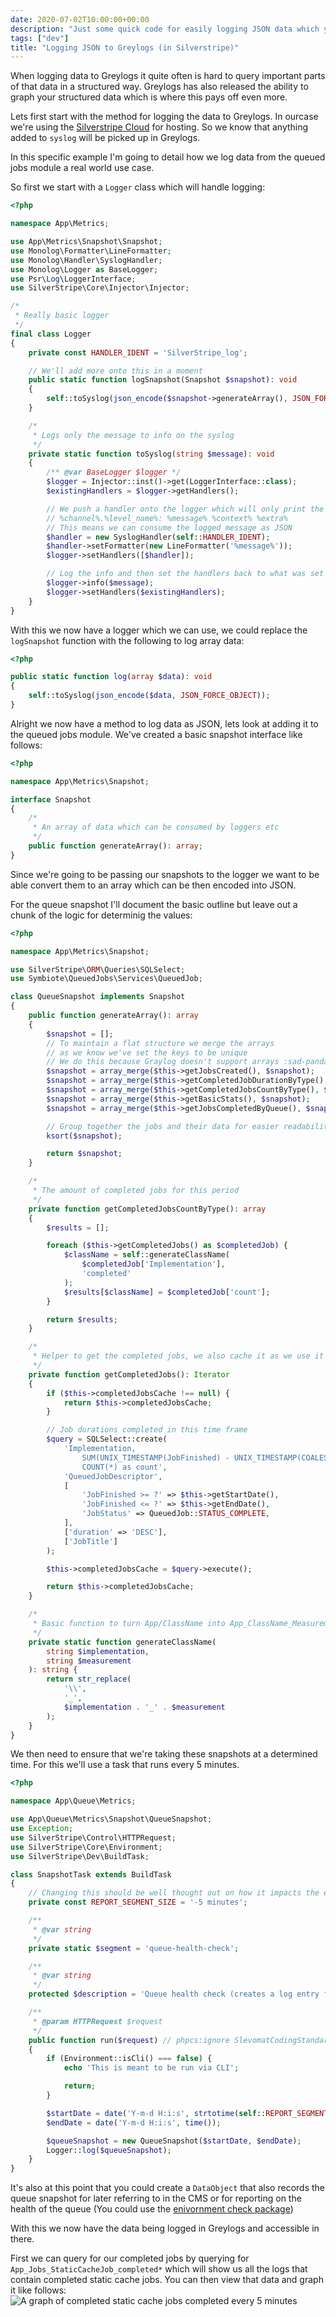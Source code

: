 ```yaml
---
date: 2020-07-02T10:00:00+00:00
description: "Just some quick code for easily logging JSON data which you can then query in Greylogs"
tags: ["dev"]
title: "Logging JSON to Greylogs (in Silverstripe)"
---
```


When logging data to Greylogs it quite often is hard to query important parts of that data in a structured way. Greylogs has also released the ability to graph your structured data which is where this pays off even more.

Lets first start with the method for logging the data to Greylogs. In ourcase we're using the [Silverstripe Cloud](https://www.silverstripe.com/cloud-hosting) for hosting. So we know that anything added to `syslog` will be picked up in Greylogs.

In this specific example I'm going to detail how we log data from the queued jobs module a real world use case.

So first we start with a `Logger` class which will handle logging:

```php
<?php

namespace App\Metrics;

use App\Metrics\Snapshot\Snapshot;
use Monolog\Formatter\LineFormatter;
use Monolog\Handler\SyslogHandler;
use Monolog\Logger as BaseLogger;
use Psr\Log\LoggerInterface;
use SilverStripe\Core\Injector\Injector;

/*
 * Really basic logger
 */
final class Logger
{
    private const HANDLER_IDENT = 'SilverStripe_log';

    // We'll add more onto this in a moment
	public static function logSnapshot(Snapshot $snapshot): void
    {
        self::toSyslog(json_encode($snapshot->generateArray(), JSON_FORCE_OBJECT));
    }

    /*
     * Logs only the message to info on the syslog
     */
    private static function toSyslog(string $message): void
    {
        /** @var BaseLogger $logger */
        $logger = Injector::inst()->get(LoggerInterface::class);
        $existingHandlers = $logger->getHandlers();

        // We push a handler onto the logger which will only print the message rather than:
        // %channel%.%level_name%: %message% %context% %extra%
        // This means we can consume the logged message as JSON
        $handler = new SyslogHandler(self::HANDLER_IDENT);
        $handler->setFormatter(new LineFormatter('%message%'));
        $logger->setHandlers([$handler]);

        // Log the info and then set the handlers back to what was set previously
        $logger->info($message);
        $logger->setHandlers($existingHandlers);
    }
}
```

With this we now have a logger which we can use, we could replace the `logSnapshot` function with the following to log array data:
```php
<?php

public static function log(array $data): void
{
    self::toSyslog(json_encode($data, JSON_FORCE_OBJECT));
}
```

Alright we now have a method to log data as JSON, lets look at adding it to the queued jobs module. We've created a basic snapshot interface like follows:
```php
<?php

namespace App\Metrics\Snapshot;

interface Snapshot
{
    /*
     * An array of data which can be consumed by loggers etc
     */
    public function generateArray(): array;
}
```

Since we're going to be passing our snapshots to the logger we want to be able convert them to an array which can be then encoded into JSON.

For the queue snapshot I'll document the basic outline but leave out a chunk of the logic for determinig the values:

```php
<?php

namespace App\Metrics\Snapshot;

use SilverStripe\ORM\Queries\SQLSelect;
use Symbiote\QueuedJobs\Services\QueuedJob;

class QueueSnapshot implements Snapshot
{
    public function generateArray(): array
    {
        $snapshot = [];
        // To maintain a flat structure we merge the arrays
        // as we know we've set the keys to be unique
        // We do this because Graylog doesn't support arrays :sad-panda:
        $snapshot = array_merge($this->getJobsCreated(), $snapshot);
        $snapshot = array_merge($this->getCompletedJobDurationByType(), $snapshot);
        $snapshot = array_merge($this->getCompletedJobsCountByType(), $snapshot);
        $snapshot = array_merge($this->getBasicStats(), $snapshot);
        $snapshot = array_merge($this->getJobsCompletedByQueue(), $snapshot);

        // Group together the jobs and their data for easier readability
        ksort($snapshot);

        return $snapshot;
    }

    /*
     * The amount of completed jobs for this period
     */
    private function getCompletedJobsCountByType(): array
    {
        $results = [];

        foreach ($this->getCompletedJobs() as $completedJob) {
            $className = self::generateClassName(
                $completedJob['Implementation'],
                'completed'
            );
            $results[$className] = $completedJob['count'];
        }

        return $results;
    }

    /*
     * Helper to get the completed jobs, we also cache it as we use it a few times
     */
    private function getCompletedJobs(): Iterator
    {
        if ($this->completedJobsCache !== null) {
            return $this->completedJobsCache;
        }

        // Job durations completed in this time frame
        $query = SQLSelect::create(
            'Implementation,
                SUM(UNIX_TIMESTAMP(JobFinished) - UNIX_TIMESTAMP(COALESCE(JobRestarted, JobStarted))) as duration,
                COUNT(*) as count',
            'QueuedJobDescriptor',
            [
                'JobFinished >= ?' => $this->getStartDate(),
                'JobFinished <= ?' => $this->getEndDate(),
                'JobStatus' => QueuedJob::STATUS_COMPLETE,
            ],
            ['duration' => 'DESC'],
            ['JobTitle']
        );

        $this->completedJobsCache = $query->execute();

        return $this->completedJobsCache;
    }

    /*
     * Basic function to turn App/ClassName into App_ClassName_Measurement
     */
    private static function generateClassName(
        string $implementation,
        string $measurement
    ): string {
        return str_replace(
            '\\',
            '_',
            $implementation . '_' . $measurement
        );
    }
}
```

We then need to ensure that we're taking these snapshots at a determined time. For this we'll use a task that runs every 5 minutes.

```php
<?php

namespace App\Queue\Metrics;

use App\Queue\Metrics\Snapshot\QueueSnapshot;
use Exception;
use SilverStripe\Control\HTTPRequest;
use SilverStripe\Core\Environment;
use SilverStripe\Dev\BuildTask;

class SnapshotTask extends BuildTask
{
    // Changing this should be well thought out on how it impacts the existing log entries/graphs
    private const REPORT_SEGMENT_SIZE = '-5 minutes';

    /**
     * @var string
     */
    private static $segment = 'queue-health-check';

    /**
     * @var string
     */
    protected $description = 'Queue health check (creates a log entry for the last 5 minutes)';

    /**
     * @param HTTPRequest $request
     */
    public function run($request) // phpcs:ignore SlevomatCodingStandard.TypeHints
    {
        if (Environment::isCli() === false) {
            echo 'This is meant to be run via CLI';

            return;
        }

        $startDate = date('Y-m-d H:i:s', strtotime(self::REPORT_SEGMENT_SIZE));
        $endDate = date('Y-m-d H:i:s', time());

        $queueSnapshot = new QueueSnapshot($startDate, $endDate);
        Logger::log($queueSnapshot);
    }
}
```

It's also at this point that you could create a `DataObject` that also records the queue snapshot for later referring to in the CMS or for reporting on the health of the queue (You could use the [enivornment check package](https://github.com/silverstripe/silverstripe-environmentcheck))

With this we now have the data being logged in Greylogs and accessible in there.

First we can query for our completed jobs by querying for `App_Jobs_StaticCacheJob_completed*` which will show us all the logs that contain completed static cache jobs. You can then view that data and graph it like follows:
![A graph of completed static cache jobs completed every 5 minutes](/greylogs-silverstripe/greylogs.png)